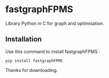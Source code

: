 # fastgraphFPMS

Library Python in C for graph and optimisation.

## Installation

Use this command to install fastgraphFPMS :

    pip install fastgraphFPMS

Thanks for downloading.